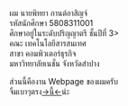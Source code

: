 <a>ผม นายพิทยา กานต์อาสิญจ์</a><br>
<a>รหัสนักศึกษา 5808311001</a><br>
<a>ศึกษาอยู่ในระดับปริญญาตรี ชั้นปีที่ 3><br>
<a>คณะ เทคโนโลยีสารสนเทศ</a><br>
<a>สาขา คอมพิวเตอร์ธุรกิจ</a><br>
<a>มหาวิทยาลัยเนชั่น จังหวัดสำปาง</a><br>

<a>ส่วนนี้คืองาน Webpage ของผมครับ</a><br>
<a>จิ้มเบาๆตรง</a><a href="http://pittayatest.atwebpages.com/frame.php">->นี้<-</a><a>น่ะ</a>
